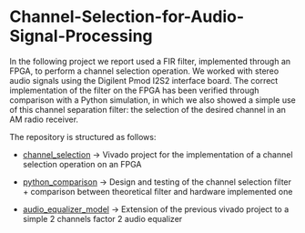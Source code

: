 # Channel-Selection-for-Audio-Signal-Processing
In the following project we report used a FIR filter,
implemented through an FPGA, to perform a channel selection operation. We
worked with stereo audio signals using the Digilent Pmod I2S2 interface board.
The correct implementation of the filter on the FPGA has been verified through
comparison with a Python simulation, in which we also showed a simple use of
this channel separation filter: the selection of the desired channel in an AM
radio receiver.

The repository is structured as follows:

* [channel_selection](\channel_selection) -> Vivado project for the implementation of a channel selection operation on an FPGA
  
* [python_comparison](\python_comparison) -> Design and testing of the channel selection filter + comparison between theoretical filter and hardware implemented one

* [audio_equalizer_model](\audio_equalizer_model) -> Extension of the previous vivado project to a simple 2 channels factor 2 audio equalizer


